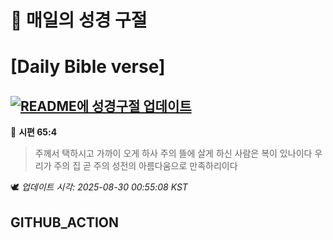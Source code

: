 # 🙏 매일의 성경 구절
# [Daily Bible verse]
## [![README에 성경구절 업데이트](https://github.com/DONGSUKA/first_test/actions/workflows/update-readme-bible.yml/badge.svg)](https://github.com/DONGSUKA/first_test/actions/workflows/update-readme-bible.yml)
<!-- START_BIBLE_VERSE -->
📖 **시편 65:4**
> 주께서 택하시고 가까이 오게 하사 주의 뜰에 살게 하신 사람은 복이 있나이다 우리가 주의 집 곧 주의 성전의 아름다움으로 만족하리이다

🕊️ _업데이트 시각: 2025-08-30 00:55:08 KST_
  <!-- END_BIBLE_VERSE -->
## GITHUB_ACTION
